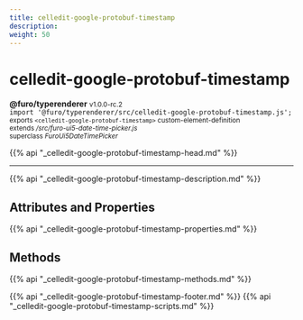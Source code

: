 ```yaml
---
title: celledit-google-protobuf-timestamp
description: 
weight: 50
---
```


# celledit-google-protobuf-timestamp
**@furo/typerenderer** <small>v1.0.0-rc.2</small>
<br>`import '@furo/typerenderer/src/celledit-google-protobuf-timestamp.js';`<small>
<br>exports `<celledit-google-protobuf-timestamp>` custom-element-definition
<br>extends */src/furo-ui5-date-time-picker.js*
<br>superclass *FuroUi5DateTimePicker*</small>

{{% api "_celledit-google-protobuf-timestamp-head.md" %}}

****



{{% api "_celledit-google-protobuf-timestamp-description.md" %}}


## Attributes and Properties
{{% api "_celledit-google-protobuf-timestamp-properties.md" %}}



## Methods
{{% api "_celledit-google-protobuf-timestamp-methods.md" %}}





{{% api "_celledit-google-protobuf-timestamp-footer.md" %}}
{{% api "_celledit-google-protobuf-timestamp-scripts.md" %}}
